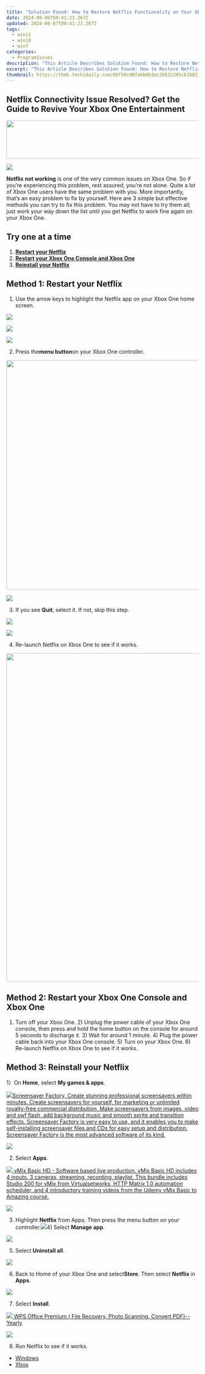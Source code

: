 ```yaml
---
title: "Solution Found: How to Restore Netflix Functionality on Your Xbox One Device"
date: 2024-08-06T09:41:23.267Z
updated: 2024-08-07T09:41:23.267Z
tags:
  - win11
  - win10
  - win7
categories:
  - ProgramIssues
description: "This Article Describes Solution Found: How to Restore Netflix Functionality on Your Xbox One Device"
excerpt: "This Article Describes Solution Found: How to Restore Netflix Functionality on Your Xbox One Device"
thumbnail: https://thmb.techidaily.com/89f58c00fabb0b3ac26622205cb1b82f67ddb2d733ca5558e5f2d4e68026f7eb.jpg
---
```


## Netflix Connectivity Issue Resolved? Get the Guide to Revive Your Xbox One Entertainment

<!-- affiliate ads begin -->
<a href="https://imp.i110150.net/c/5597632/924299/11305" target="_top" id="924299"><img src="//a.impactradius-go.com/display-ad/11305-924299" border="0" alt="" width="520" height="100"/></a>
<!-- affiliate ads end -->
![](https://images.drivereasy.com/wp-content/uploads/2018/01/img_5a52db997e254.jpg)

**Netflix not working** is one of the very common issues on Xbox One. So if you’re experiencing this problem, rest assured, you’re not alone. Quite a lot of Xbox One users have the same problem with you. More importantly, that’s an easy problem to fix by yourself. Here are 3 simple but effective methods you can try to fix this problem. You may not have to try them all; just work your way down the list until you get Netflix to work fine again on your Xbox One.

## Try one at a time

1. **[Restart your Netflix](https://tools.techidaily.com/drivereasy/download/)**
2. **[Restart your Xbox One Console and Xbox One](https://tools.techidaily.com/drivereasy/download/)**
3. **[Reinstall your Netflix](https://tools.techidaily.com/drivereasy/download/)**

## Method 1: Restart your Netflix

1) Use the arrow keys to highlight the Netflix app on your Xbox One home screen.

![](https://images.drivereasy.com/wp-content/uploads/2017/09/img_59c9b7a85ed26.png)

<!-- affiliate ads begin -->
<a href="https://store.nero.com/order/checkout.php?PRODS=42296740&QTY=1&AFFILIATE=108875&CART=1"><img src="https://www.nero.com/nero-com-wAssets/img/banners/2023/biu/Nero_BackItUp_Screen_2.webp" border="0"></a>
<!-- affiliate ads end -->
![](https://images.drivereasy.com/wp-content/uploads/2017/09/img_59c9bc0594322.jpg)

2) Press the**menu button**on your Xbox One controller.

<!-- affiliate ads begin -->
<a href="https://appsumo.8odi.net/c/5597632/2082526/7443" target="_top" id="2082526"><img src="//a.impactradius-go.com/display-ad/7443-2082526" border="0" alt="" width="1200" height="600"/></a><img height="0" width="0" src="https://appsumo.8odi.net/i/5597632/2082526/7443" style="position:absolute;visibility:hidden;" border="0" />
<!-- affiliate ads end -->
![](https://images.drivereasy.com/wp-content/uploads/2017/09/img_59c9b7d5cf405.png)

3) If you see **Quit**, select it. If not, skip this step.

<!-- affiliate ads begin -->
<a href="https://store.movavi.com/affiliate.php?ACCOUNT=MOVAVI&AFFILIATE=108875&PATH=https%3A%2F%2Fwww.movavi.com%3FAFFILIATE%3D108875%26RESOURCE%3DMovavi%2BVideo%2BEditor%2Bbox"><img src="https://mcusercontent.com/0885a03ded3d480dca9287f12/images/6d3207fd-9f15-4c21-f0ad-59c68e6a7e2a.png" border="0"></a>
<!-- affiliate ads end -->
![](https://images.drivereasy.com/wp-content/uploads/2017/09/img_59c9bc63f0698.png)

4) Re-launch Netflix on Xbox One to see if it works.

<!-- affiliate ads begin -->
<a href="https://propmoneyinc.pxf.io/c/5597632/1803115/14559" target="_top" id="1803115"><img src="//a.impactradius-go.com/display-ad/14559-1803115" border="0" alt="" width="859" height="859"/></a><img height="0" width="0" src="https://imp.pxf.io/i/5597632/1803115/14559" style="position:absolute;visibility:hidden;" border="0" />
<!-- affiliate ads end -->
## Method 2: Restart your Xbox One Console and Xbox One

1) Turn off your Xbox One. 2) Unplug the power cable of your Xbox One console, then press and hold the home button on the console for around 5 seconds to discharge it. 3) Wait for around 1 minute. 4) Plug the power cable back into your Xbox One console. 5) Turn on your Xbox One. 6) Re-launch Netflix on Xbox One to see if it works.

## Method 3: Reinstall your Netflix

1）On **Home**, select **My games & apps**.

<!-- affiliate ads begin -->
<a href="https://secure.2checkout.com/order/checkout.php?PRODS=194977&QTY=1&AFFILIATE=108875&CART=1"><img src="https://www.blumentals.net/scrfactory/images/screensaver-software.png" border="0">Screensaver Factory, Create stunning professional screensavers within minutes. Create screensavers for yourself, for marketing or unlimited royalty-free commercial distribution. Make screensavers from images, video and swf flash, add background music and smooth sprite and transition effects. Screensaver Factory is very easy to use, and it enables you to make self-installing screensaver files and CDs for easy setup and distribution. Screensaver Factory is the most advanced software of its kind.</a>
<!-- affiliate ads end -->
![](https://images.drivereasy.com/wp-content/uploads/2017/09/img_59c9d2f1b0153.png)

2) Select **Apps**.

<!-- affiliate ads begin -->
<a href="https://secure.2checkout.com/order/checkout.php?PRODS=4718728&QTY=1&AFFILIATE=108875&CART=1"> <img src="https://secure.avangate.com/images/merchant/ce9a6fb2becc2d235e62b125e9260102/products/vMixCallScreenshot1-large.jpg" border="0"> vMix Basic HD - Software based live production. vMix Basic HD includes 4 inputs, 3 cameras, streaming, recording, playlist. 
This bundle includes Studio 200 for vMix from Virtualsetworks, HTTP Matrix 1.0 automation scheduler, and 4 introductory training videos from the Udemy vMix Basic to Amazing course. </a>
<!-- affiliate ads end -->
![](https://images.drivereasy.com/wp-content/uploads/2017/09/img_59c9d39a96109.png)

3) Highlight **Netflix** from Apps. Then press the menu button on your controller.![](https://images.drivereasy.com/wp-content/uploads/2017/09/img_59c9b7d5cf405.png)4) Select **Manage app**.

![](https://images.drivereasy.com/wp-content/uploads/2017/09/img_59c9d4de65636.png)

5) Select **Uninstall all**.

![](https://images.drivereasy.com/wp-content/uploads/2017/09/img_59c9d5c6d7c9b.png)

6) Back to Home of your Xbox One and select**Store**. Then select **Netflix** in **Apps**.

![](https://images.drivereasy.com/wp-content/uploads/2017/09/img_59c9d67dec46f.jpg)

7) Select **Install**.

<!-- affiliate ads begin -->
<a href="https://secure.2checkout.com/order/checkout.php?PRODS=38729081&QTY=1&AFFILIATE=108875&CART=1"><img src="https://website-prod.cache.wpscdn.com/img/wps-writer-free-word-processor-1x.3d9c80d.png" border="0">
WPS Office Premium ( File Recovery, Photo Scanning, Convert PDF)--Yearly</a>
<!-- affiliate ads end -->
![](https://images.drivereasy.com/wp-content/uploads/2017/09/img_59c9d6d32cef6.jpg)

8) Run Netflix to see if it works.

* [Windows](https://tools.techidaily.com/drivereasy/download/)
* [Xbox](https://tools.techidaily.com/drivereasy/download/)

<ins class="adsbygoogle"
     style="display:block"
     data-ad-format="autorelaxed"
     data-ad-client="ca-pub-7571918770474297"
     data-ad-slot="1223367746"></ins>



<ins class="adsbygoogle"
     style="display:block"
     data-ad-client="ca-pub-7571918770474297"
     data-ad-slot="8358498916"
     data-ad-format="auto"
     data-full-width-responsive="true"></ins>
